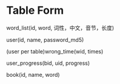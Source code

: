 # Table Form

word_list(id, word, 词性，中文，音节，长度)

user(id, name, password_md5)

(user per table)wrong_time(wid, times)

user_progress(bid, uid, progress)

book(id, name, word)